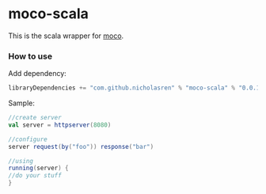 moco-scala
==========

This is the scala wrapper for [moco](https://github.com/dreamhead/moco).


### How to use

Add dependency:
```sbt
libraryDependencies += "com.github.nicholasren" % "moco-scala" % "0.0.1"
```

Sample:
```scala
//create server
val server = httpserver(8080)

//configure
server request(by("foo")) response("bar")

//using
running(server) {
//do your stuff
}
```